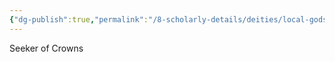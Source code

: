 ```yaml
---
{"dg-publish":true,"permalink":"/8-scholarly-details/deities/local-gods/zendiel/","noteIcon":""}
---
```


Seeker of Crowns